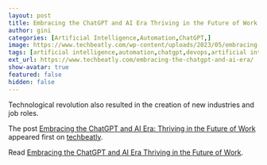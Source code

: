 ```yaml
---
layout: post
title: Embracing the ChatGPT and AI Era Thriving in the Future of Work
author: gini
categories: [Artificial Intelligence,Automation,ChatGPT,]
image: https://www.techbeatly.com/wp-content/uploads/2023/05/embracing-the-chatgpt-and-ai-era-2-1024x576.png
tags: [artificial intelligence,automation,chatgpt,devops,artificial interlligence,chatgpt,chatgpt job issue,embracing the chatgpt and ai era,it jobs and chatgpt,]
ext_url: https://www.techbeatly.com/embracing-the-chatgpt-and-ai-era/
show-avatar: true
featured: false
hidden: false
---
```


<p>Technological revolution also resulted in the creation of new industries and job roles.</p>
<p>The post <a href="https://www.techbeatly.com/embracing-the-chatgpt-and-ai-era/">Embracing the ChatGPT and AI Era: Thriving in the Future of Work</a> appeared first on <a href="https://www.techbeatly.com">techbeatly</a>.</p>

Read [Embracing the ChatGPT and AI Era Thriving in the Future of Work](https://www.techbeatly.com/embracing-the-chatgpt-and-ai-era/).
